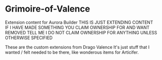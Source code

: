 # Grimoire-of-Valence
Extension content for Aurora Builder
THIS IS JUST EXTENDING CONTENT
IF I HAVE MADE SOMETHING YOU CLAIM OWNERSHIP FOR AND WANT REMOVED TELL ME
I DO NOT CLAIM OWNERSHIP FOR ANYTHING UNLESS OTHERWISE SPECIFIED

These are the custom extensions from Drago Valence
It's just stuff that I wanted / felt needed to be there, like wonderous items for Articifer.
